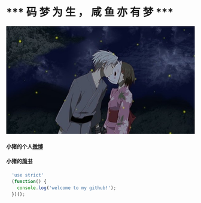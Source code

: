 # *** 码 梦 为 生 ， 咸 鱼 亦 有 梦 ***

![](https://github.com/195286381/XzSayHi/blob/master/images/The-light-of-the-fireflies-forest/yhzs_01.jpg)

[简书url]: http://www.jianshu.com/users/36fa4b692d28/latest_articles

#### 小猪的个人[微博](http://weibo.com/u/2677921823)

#### 小猪的[简书][简书url]

```javascript
  'use strict'
  (function() {
    console.log('welcome to my github!');
  })();
```

